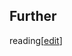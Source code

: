 ## Further
reading[[edit](/w/index.php?title=String\_theory&action=edit&section=36 "Edit
section: Further reading")]
